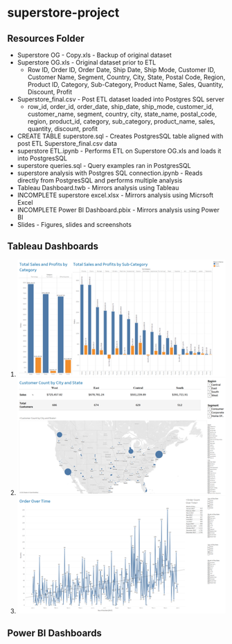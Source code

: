 # superstore-project
## Resources Folder
* Superstore OG - Copy.xls - Backup of original dataset
* Superstore OG.xls - Original dataset prior to ETL
	* Row ID, Order ID, Order Date, Ship Date, Ship Mode, Customer ID, Customer Name, Segment, Country, City, State, Postal Code, Region, Product ID, Category, Sub-Category, Product Name, Sales, Quantity, Discount, Profit
* Superstore_final.csv - Post ETL dataset loaded into Postgres SQL server
	* row_id, order_id, order_date, ship_date, ship_mode, customer_id, customer_name, segment, country, city, state_name, postal_code, region, product_id, category, sub_category, product_name, sales, quantity, discount, profit
* CREATE TABLE superstore.sql - Creates PostgresSQL table aligned with post ETL 	Superstore_final.csv data
* superstore ETL.ipynb - Performs ETL on Superstore OG.xls and loads it into PostgresSQL
* superstore queries.sql - Query examples ran in PostgresSQL
* superstore analysis with Postgres SQL connection.ipynb - Reads directly from PostgresSQL and performs multiple analysis
* Tableau Dashboard.twb - Mirrors analysis using Tableau
* INCOMPLETE superstore excel.xlsx - Mirrors analysis using Micrsoft Excel
* INCOMPLETE Power BI Dashboard.pbix - Mirrors analysis using Power BI
* Slides - Figures, slides and screenshots

## Tableau Dashboards
1. ![Tableau Total Sales and Profits by Category](https://github.com/haodong191/superstore-project/blob/main/Slides/Tableau%20Total%20Sales%20and%20Profits%20by%20Category.png?raw=true)
2. ![Customer Count by City and State KPI](https://github.com/haodong191/superstore-project/blob/main/Slides/Customer%20Count%20by%20City%20and%20State%20KPI.png?raw=true)
3. ![Order Over Time](https://github.com/haodong191/superstore-project/blob/main/Slides/Order%20Over%20Time.png?raw=true)

## Power BI Dashboards
